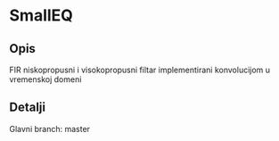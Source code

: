 # SmallEQ

## Opis
FIR niskopropusni i visokopropusni filtar implementirani konvolucijom u vremenskoj domeni

## Detalji
Glavni branch: master
